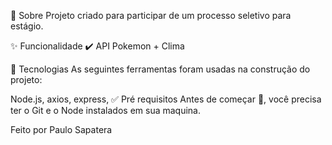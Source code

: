 🎯 Sobre
Projeto criado para participar de um processo seletivo para estágio.

✨ Funcionalidade
✔️ API Pokemon + Clima

🚀 Tecnologias
As seguintes ferramentas foram usadas na construção do projeto:

Node.js,
axios,
express,
✅ Pré requisitos
Antes de começar 🏁, você precisa ter o Git e o Node instalados em sua maquina.

Feito por Paulo Sapatera
